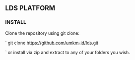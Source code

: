 ## LDS PLATFORM

### INSTALL
Clone the repository using git clone: 

`
git clone https://github.com/umkm-id/lds.git

`
or install via zip and extract to any of your folders you wish.
